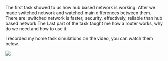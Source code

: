 The first task showed to us how hub based network is working.
After we made switched network and watched main differences between them.
There are: switched network is faster, security, effectively, reliable than hub based network
The Last part of the task taught me how a router works, why do we need and how to use it.

I recorded my home task simulations on the video, you can watch them below.

[![](http://img.youtube.com/vi/p85jlKUTEmo/0.jpg)](http://www.youtube.com/watch?v=p85jlKUTEmo "Task 4.1")
